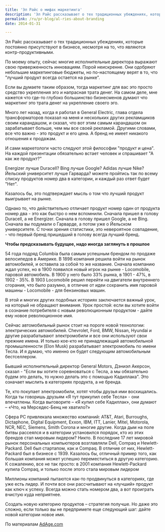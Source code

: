 ```yaml
---
title: 'Эл Райс о мифах маркетинга'
description: 'Эл Райс рассказывает о тех традиционных убеждениях, которые постоянно присутствуют в бизнесе, несмотря на то, что являются контр-продуктивными.'
permalink: /ru/pr-blog/al-ries-about-branding
date: 2014-01-31

---
```


Эл Райс рассказывает о тех традиционных убеждениях, которые постоянно присутствуют в бизнесе, несмотря на то, что являются контр-продуктивными.

По моему опыту, сейчас многие исполнительные директора выражают свою приверженность инновациям. Порой неискренне. Они одобряют небольшие маркетинговые бюджеты, но по-настоящему верят в то, что "лучший продукт всегда остается на рынке".

Если вы думаете таким образом, тогда маркетинг для вас это просто  средство укрепления эго и напрасная трата денег. На самом деле, мне кажется что где-то глубоко большинство бизнесменов думают что маркетинг это трата денег на укрепление своего эго.

Много лет назад, когда я работал в  General Electric, глава отдела трансформаторов показал на меня и нескольких других рекламщиков своим карандашом, и сказал, что вот этим самым карандашом он зарабатывает больше, чем мы все своей рекламой. Другими словами, все что важно - это продукт и его цена. А бренд не имеет никакого отношения к продажам.

И сами маркетологи часто следуют этой философии "продукт и цена". На каждой презентации обязательно встает человек и спрашивает "А как же продукт?"

Energizer лучше Duracell?  Bing лучше Google? Adidas лучше Nike? Йельский университет лучше Гарварда? можете пройтись так по всему списку продуктов номер два  в категории, и каждый раз ответ будет "Нет".

Казалось бы, это подтверждает мысль о том что лучший продукт выигрывает на рынке.

Однако то, что действительно отличает продукт номер один от продукта номер два - это как быстро о нем вспомнили. Сначала пришел в голову Duracell, а не Energizer. Сначала в голову пришел Google, а не Bing. Сначала вы подумали о Гарварде, а потом уже о Йельском университете. С точки зрения статистики, это невероятное совпадение,  - что первый бренд пришедший в голову всегда лучший бренд.

<strong>Чтобы предсказывать будущее, надо иногда заглянуть в прошлое </strong>

54 года подряд Columbia была самым успешным брендом по продаже велосипедов в Америке. В 1898 компания решила войти на рынок автомобилей, и оставила за собой то же название.  Сначала компанию ждал успех, но в 1900 появился новый игрок на рынке -  Locomobile, паровой автомобиль. В 1900 у него было 33% рынка, в 1901 - 47%, в 1902 - 35%. В 1903 Locomobile решил перейти на двигатели внутреннего сгорания, что было разумно, в отличие от идеи сохранить имя паровой машины - Locomobile - для бензиновых машин.

В этой и многих других подобных историях заключается важный урок, на который не обращают внимания. Урок простой: если вы хотите войти в сознание потребителя с новым революционным продуктом - дайте ему новое революционное имя.

Сейчас автомобильный рынок стоит на пороге новой технологии: электрических автомобилей. Chevrolet, Ford, BMW, Nissan, Hyundai и другие разрабатывают электромобили и все они используют свои прежние имена. И только кое-кто не принадлежащий автомобильной промышленности (Elon Musk) разрабатывает электромобиль по имени Тесла. И я думаю, что именно он будет следующим автомобильным бестселлером.

Бывший исполнительный директор General Motors, Дэниэл Акерсон, сказал - "Если вы хотите соревноваться с Тесла, а мы обязательно будем это делать, то нужно делать это с помощью Кадиллака". Это означает мыслить в категориях продукта, а не бренда.

Те, кто покупает электромобили, хотят чтобы друзья ими восхищались. Когда ты говоришь друзьям «Я тут прикупил себе Тесла» - они впечатлены. Когда выговорите – «Я купил себе Кадиллак», они думают – «Что, на Мерседес-Бенц не хватило?»

Сфера PC привлекала множество компаний: AT&T, Atari, Burroughs, Dictaphone, Digital Equipment, Exxon, IBM, ITT, Lanier, Mitel, Motorola, NCR, NEC, Siemens, Smith Corona и многие другие. Когда дым на поле битвы рассеялся и в  категории установился порядок, кто из этих брендов стал мировым лидером? Никто. В последние 17 лет мировой рынок персональных компьютеров возглавляли Dell, Compaq и Hewlett-Packard. Dell был стартапом, как и Compaq.  В отличие от них, Hewlett-Packard был в бизнесе с 1939. Казалось бы, отличный пример того, как большая компания может успешно переместиться в другую категорию. К сожалению, все не так просто: в 2001 компания Hewlett-Packard купила Compaq, и только после этого стала мировым лидером

Миллионы компаний пытаются как-то продвинуться в категориях, где уже есть лидер.  И почти все они рассчитывают на «лучший» продукт как ключ к успеху. Всегда можно стать номером два, а вот проиграть вчистую куда неприятнее.

Создать новую категорию продуктов – стратегия получше. Но даже это сложно, если только вы не предпримете еще следующий шаг: дайте новой категории новое имя.

По материалам <a href="https://adage.com/article/al-ries/product-wins-marketing-myths/291305/">AdAge.com</a>

